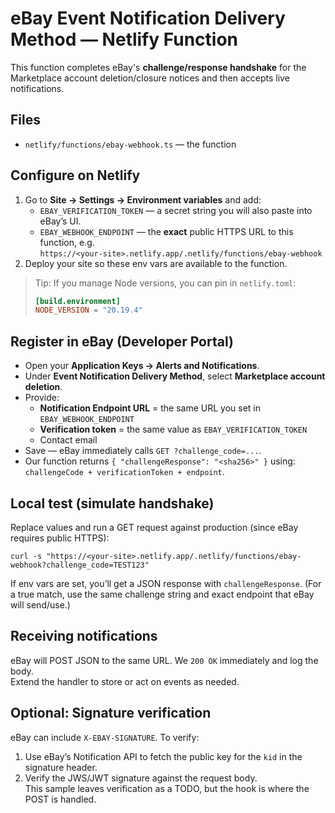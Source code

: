 # eBay Event Notification Delivery Method — Netlify Function

This function completes eBay's **challenge/response handshake** for the Marketplace account deletion/closure notices and then accepts live notifications.

## Files
- `netlify/functions/ebay-webhook.ts` — the function

## Configure on Netlify
1. Go to **Site → Settings → Environment variables** and add:
   - `EBAY_VERIFICATION_TOKEN` — a secret string you will also paste into eBay’s UI.
   - `EBAY_WEBHOOK_ENDPOINT` — the **exact** public HTTPS URL to this function, e.g.  
     `https://<your-site>.netlify.app/.netlify/functions/ebay-webhook`
2. Deploy your site so these env vars are available to the function.

> Tip: If you manage Node versions, you can pin in `netlify.toml`:
> ```toml
> [build.environment]
> NODE_VERSION = "20.19.4"
> ```

## Register in eBay (Developer Portal)
- Open your **Application Keys → Alerts and Notifications**.
- Under **Event Notification Delivery Method**, select **Marketplace account deletion**.
- Provide:
  - **Notification Endpoint URL** = the same URL you set in `EBAY_WEBHOOK_ENDPOINT`
  - **Verification token** = the same value as `EBAY_VERIFICATION_TOKEN`
  - Contact email
- Save — eBay immediately calls `GET ?challenge_code=...`.
- Our function returns `{ "challengeResponse": "<sha256>" }` using: `challengeCode + verificationToken + endpoint`.

## Local test (simulate handshake)
Replace values and run a GET request against production (since eBay requires public HTTPS):

```
curl -s "https://<your-site>.netlify.app/.netlify/functions/ebay-webhook?challenge_code=TEST123"
```

If env vars are set, you’ll get a JSON response with `challengeResponse`.
(For a true match, use the same challenge string and exact endpoint that eBay will send/use.)

## Receiving notifications
eBay will POST JSON to the same URL. We `200 OK` immediately and log the body.  
Extend the handler to store or act on events as needed.

## Optional: Signature verification
eBay can include `X-EBAY-SIGNATURE`. To verify:
1) Use eBay’s Notification API to fetch the public key for the `kid` in the signature header.  
2) Verify the JWS/JWT signature against the request body.  
This sample leaves verification as a TODO, but the hook is where the POST is handled.
